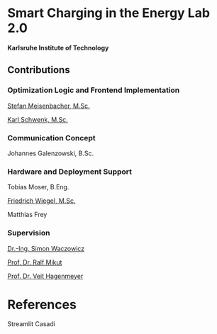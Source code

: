 # Smart Charging in the Energy Lab 2.0
**Karlsruhe Institute of Technology**


## Contributions

### Optimization Logic and Frontend Implementation

[Stefan Meisenbacher, M.Sc.](https://github.com/smeisen)

[Karl Schwenk, M.Sc.](https://github.com/KarlSchwenk)

### Communication Concept

Johannes Galenzowski, B.Sc.

### Hardware and Deployment Support

Tobias Moser, B.Eng.

[Friedrich Wiegel, M.Sc.](https://www.iai.kit.edu/Ansprechpersonen_1554.php)

Matthias Frey

### Supervision

[Dr.-Ing. Simon Waczowicz](https://www.iai.kit.edu/Ansprechpersonen_2620.php)

[Prof. Dr. Ralf Mikut](https://www.iai.kit.edu/Ansprechpersonen_1030.php)

[Prof. Dr. Veit Hagenmeyer](https://www.iai.kit.edu/Ansprechpersonen_1213.php)


# References

Streamlit
Casadi
